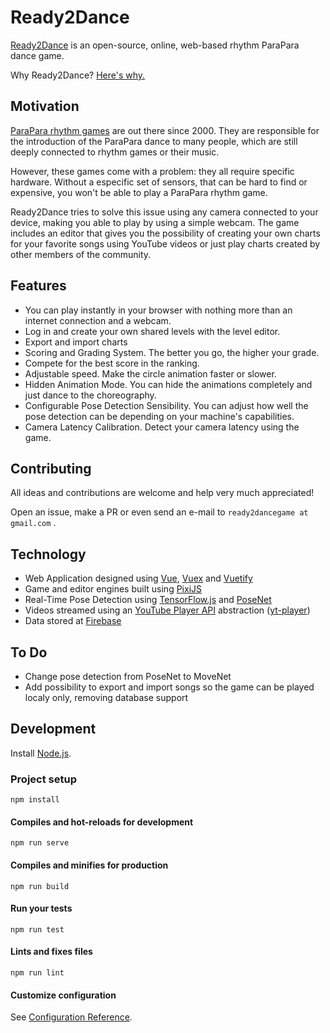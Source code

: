 # Ready2Dance

[Ready2Dance](https://parapara-game.web.app/) is an open-source, online, web-based rhythm ParaPara dance game.

Why Ready2Dance? [Here's why.](https://www.youtube.com/watch?v=t0-nJZ7zj-o)

## Motivation

[ParaPara rhythm games](https://en.wikipedia.org/wiki/Para_Para_Paradise) are out there since 2000. They are responsible for the introduction of the ParaPara dance to many people, which are still deeply connected to rhythm games or their music.

However, these games come with a problem: they all require specific hardware. Without a especific set of sensors, that can be hard to find or expensive, you won't be able to play a ParaPara rhythm game.

Ready2Dance tries to solve this issue using any camera connected to your device, making you able to play by using a simple webcam. The game includes an editor that gives you the possibility of creating your own charts for your favorite songs using YouTube videos or just play charts created by other members of the community.

## Features

- You can play instantly in your browser with nothing more than an internet connection and a webcam.
- Log in and create your own shared levels with the level editor.
- Export and import charts
- Scoring and Grading System. The better you go, the higher your grade.
- Compete for the best score in the ranking.
- Adjustable speed. Make the circle animation faster or slower.
- Hidden Animation Mode. You can hide the animations completely and just dance to the choreography.
- Configurable Pose Detection Sensibility. You can adjust how well the pose detection can be depending on your machine's capabilities.
- Camera Latency Calibration. Detect your camera latency using the game.

## Contributing

All ideas and contributions are welcome and help very much appreciated!

Open an issue, make a PR or even send an e-mail to `ready2dancegame at gmail.com` .

## Technology

- Web Application designed using [Vue](https://vuejs.org/), [Vuex](https://vuex.vuejs.org/) and [Vuetify](https://vuetifyjs.com/)
- Game and editor engines built using [PixiJS](https://www.pixijs.com/)
- Real-Time Pose Detection using [TensorFlow.js](https://www.tensorflow.org/js) and [PoseNet](https://www.npmjs.com/package/@tensorflow-models/posenet/v/1.0.3)
- Videos streamed using an [YouTube Player API](https://developers.google.com/youtube/iframe_api_reference) abstraction ([yt-player](https://www.npmjs.com/package/yt-player))
- Data stored at [Firebase](https://firebase.google.com/)

## To Do

- Change pose detection from PoseNet to MoveNet
- Add possibility to export and import songs so the game can be played localy only, removing database support

## Development

Install [Node.js](https://nodejs.org/en/).

### Project setup
```
npm install
```

#### Compiles and hot-reloads for development
```
npm run serve
```

#### Compiles and minifies for production
```
npm run build
```

#### Run your tests
```
npm run test
```

#### Lints and fixes files
```
npm run lint
```

#### Customize configuration
See [Configuration Reference](https://cli.vuejs.org/config/).
